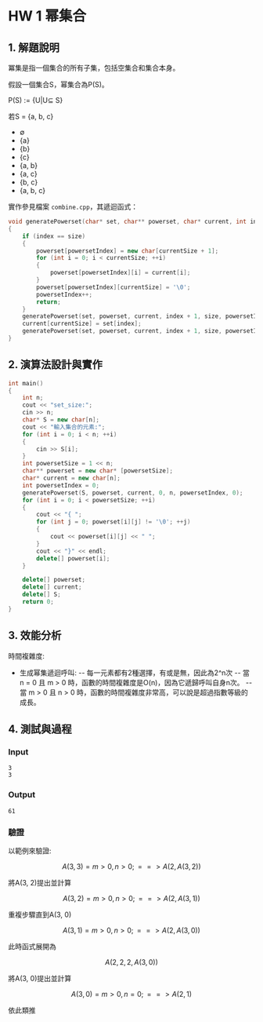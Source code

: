 # HW 1 幂集合

## 1. 解題說明
冪集是指一個集合的所有子集，包括空集合和集合本身。

假設一個集合S，幂集合為P(S)。

P(S) := {U|U⊆ S}

若S = {a, b, c}
- ∅
- {a}
- {b}
- {c}
- {a, b}
- {a, c}
- {b, c}
- {a, b, c}

實作參見檔案 `combine.cpp`，其遞迴函式：

```cpp
void generatePowerset(char* set, char** powerset, char* current, int index, int size, int& powersetIndex, int currentSize) 
{
    if (index == size) 
    {
        powerset[powersetIndex] = new char[currentSize + 1];
        for (int i = 0; i < currentSize; ++i) 
        {
            powerset[powersetIndex][i] = current[i];
        }
        powerset[powersetIndex][currentSize] = '\0';
        powersetIndex++;
        return;
    }
    generatePowerset(set, powerset, current, index + 1, size, powersetIndex, currentSize);
    current[currentSize] = set[index];
    generatePowerset(set, powerset, current, index + 1, size, powersetIndex, currentSize + 1);
}

```

## 2. 演算法設計與實作

```cpp
int main() 
{
    int n;
    cout << "set_size:";
    cin >> n;
    char* S = new char[n];
    cout << "輸入集合的元素:";
    for (int i = 0; i < n; ++i) 
    {
        cin >> S[i];
    }
    int powersetSize = 1 << n;
    char** powerset = new char* [powersetSize];
    char* current = new char[n];
    int powersetIndex = 0;
    generatePowerset(S, powerset, current, 0, n, powersetIndex, 0);
    for (int i = 0; i < powersetSize; ++i) 
    {
        cout << "{ ";
        for (int j = 0; powerset[i][j] != '\0'; ++j) 
        {
            cout << powerset[i][j] << " ";
        }
        cout << "}" << endl;
        delete[] powerset[i];
    }

    delete[] powerset;
    delete[] current;
    delete[] S;
    return 0;
}
```

## 3. 效能分析
時間複雜度:
- 生成幂集遞迴呼叫:
-- 每一元素都有2種選擇，有或是無，因此為2^n次
-- 當 n = 0 且 m > 0 時，函數的時間複雜度是O(n)，因為它遞歸呼叫自身n次。
-- 當 m > 0 且 n > 0 時，函數的時間複雜度非常高，可以說是超過指數等級的成長。

## 4. 測試與過程

### Input

```plain
3
3

```

### Output

```plain
61

```

### 驗證

以範例來驗證:

$$A(3, 3) = m > 0, n > 0; ==>A(2, A(3, 2))$$

將A(3, 2)提出並計算

$$A(3, 2) = m > 0, n > 0; ==>A(2, A(3, 1))$$

重複步驟直到A(3, 0)

$$A(3, 1) = m > 0, n > 0; ==>A(2, A(3, 0))$$

此時函式展開為

$$A(2, 2, 2, A(3, 0))$$

將A(3, 0)提出並計算

$$A(3, 0) = m > 0, n = 0; ==>A(2, 1)$$

依此類推
